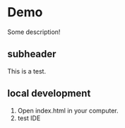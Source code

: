 # Demo 

Some description!


## subheader

This is a test.

## local development

1. Open index.html in your computer.
2. test IDE 
